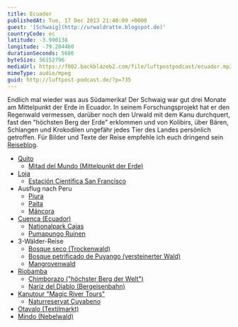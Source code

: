 ```yaml
---
title: Ecuador
publishedAt: Tue, 17 Dec 2013 21:40:09 +0000
guest: '[Schwaig](http://urwaldratte.blogspot.de)'
countryCode: ec
latitude: -3.990138
longitude: -79.204460
durationSeconds: 5606
byteSize: 56152796
mediaUrl: https://f002.backblazeb2.com/file/luftpostpodcast/ecuador.mp3
mimeType: audio/mpeg
guid: http://luftpost-podcast.de/?p=735
---
```


Endlich mal wieder was aus Südamerika! Der Schwaig war gut drei Monate am Mittelpunkt der Erde in Ecuador. In seinem Forschungsprojekt hat er den Regenwald vermessen, darüber noch den Urwald mit dem Kanu durchquert, fast den "höchsten Berg der Erde" erklommen und von Kolibirs, über Bären, Schlangen und Krokodilen ungefähr jedes Tier des Landes persönlich getroffen. Für Bilder und Texte der Reise empfehle ich euch dringend sein [Reiseblog](http://urwaldratte.blogspot.de).

- [Quito](http://de.wikipedia.org/wiki/Quito)
  - [Mitad del Mundo (Mittelpunkt der Erde)](http://de.wikipedia.org/wiki/Mitad%5Fdel%5FMundo)
- [Loja](http://de.wikipedia.org/wiki/Loja%5F%28Ecuador%29)
  - [Estación Científica San Francisco](http://www.naturalezaycultura.org/spanish/htm/ecuador/areas-andes-sanfran.htm)
- Ausflug nach Peru
  - [Piura](http://de.wikipedia.org/wiki/Piura%5F%28Stadt%29)
  - [Paita](http://de.wikipedia.org/wiki/Paita)
  - [Máncora](http://de.wikipedia.org/wiki/M%C3%A1ncora)
- [Cuenca (Ecuador)](http://de.wikipedia.org/wiki/Cuenca%5F%28Ecuador%29)
  - [Nationalpark Cajas](http://de.wikipedia.org/wiki/Nationalpark%5FCajas)
  - [Pumapungo Ruinen](http://www.wsimagazine.com/de/diaries/report/travel/pumapungo-ruinen%5F20131210081541.html#.UrC8zJEvv8s)
- 3-Wälder-Reise
  - [Bosque seco (Trockenwald)](http://es.wikipedia.org/wiki/Bosque%5Fseco)
  - [Bosque petrificado de Puyango (versteinerter Wald)](http://es.wikipedia.org/wiki/Bosque%5Fpetrificado%5Fde%5FPuyango)
  - [Mangrovenwald](http://urwaldratte.blogspot.de/2012/10/machala-chambeli-mangrovenwald.html)
- [Riobamba](http://de.wikipedia.org/wiki/Riobamba)
  - [Chimborazo ("höchster Berg der Welt")](http://de.wikipedia.org/wiki/Chimborazo)
  - [Nariz del Diablo (Bergeisenbahn)](http://de.wikipedia.org/wiki/Nariz%5Fdel%5FDiablo)
- [Kanutour "Magic River Tours"](http://www.magicrivertours.com/)
  - [Naturreservat Cuyabeno](http://de.wikipedia.org/wiki/Naturreservat%5FCuyabeno)
- [Otavalo (Textilmarkt)](http://de.wikipedia.org/wiki/Otavalo)
- [Mindo (Nebelwald)](http://de.wikipedia.org/wiki/Mindo)
